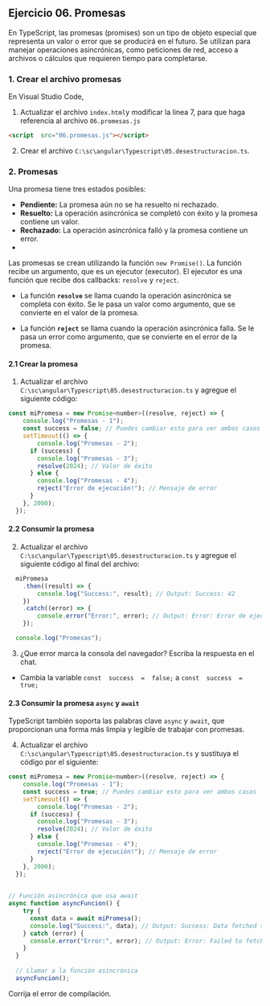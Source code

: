 ## Ejercicio 06. Promesas

En TypeScript, las promesas (promises) son un tipo de objeto especial que representa un valor o error que se producirá en el futuro. Se utilizan para manejar operaciones asincrónicas, como peticiones de red, acceso a archivos o cálculos que requieren tiempo para completarse.

### 1. Crear el archivo promesas
En Visual Studio Code, 

1. Actualizar el archivo `index.html`y modificar la linea 7, para que haga referencia al archivo `06.promesas.js`
```html
<script  src="06.promesas.js"></script>
```
2. Crear el archivo `C:\sc\angular\Typescript\05.desestructuracion.ts`.

### 2.  Promesas

Una promesa tiene tres estados posibles:
-   **Pendiente:** La promesa aún no se ha resuelto ni rechazado.
-   **Resuelto:** La operación asincrónica se completó con éxito y la promesa contiene un valor.
-   **Rechazado:** La operación asincrónica falló y la promesa contiene un error.
- 
Las promesas se crean utilizando la función `new Promise()`. La función recibe un argumento, que es un ejecutor (executor). El ejecutor es una función que recibe dos callbacks: `resolve` y `reject`.
-   La función **`resolve`** se llama cuando la operación asincrónica se completa con éxito. Se le pasa un valor como argumento, que se convierte en el valor de la promesa.

-   La función **`reject`** se llama cuando la operación asincrónica falla. Se le pasa un error como argumento, que se convierte en el error de la promesa.

 
#### 2.1 Crear la promesa
1. Actualizar el archivo `C:\sc\angular\Typescript\05.desestructuracion.ts` y agregue el siguiente código:
```javascript
const miPromesa = new Promise<number>((resolve, reject) => {
    console.log("Promesas - 1");
    const success = false; // Puedes cambiar esto para ver ambos casos
    setTimeout(() => {
        console.log("Promesas - 2");
      if (success) {
        console.log("Promesas - 3");
        resolve(2024); // Valor de éxito
      } else {
        console.log("Promesas - 4");
        reject("Error de ejecución!"); // Mensaje de error
      }
    }, 2000);
  });
```
#### 2.2 Consumir la promesa
2. Actualizar el archivo `C:\sc\angular\Typescript\05.desestructuracion.ts` y agregue el siguiente código al final del archivo:

```javascript
  miPromesa
    .then((result) => {
        console.log("Success:", result); // Output: Success: 42
    })
    .catch((error) => {
        console.error("Error:", error); // Output: Error: Error de ejecución!
    });

  console.log("Promesas");
```
3. ¿Que error marca la consola del navegador?
Escriba la respuesta en el chat.
- Cambia la variable `const  success  =  false;` a `const  success  =  true;`


#### 2.3 Consumir la promesa  `async` y `await`
TypeScript también soporta las palabras clave `async` y `await`, que proporcionan una forma más limpia y legible de trabajar con promesas.

4. Actualizar el archivo `C:\sc\angular\Typescript\05.desestructuracion.ts` y sustituya el código por  el siguiente:
```javascript
const miPromesa = new Promise<number>((resolve, reject) => {
    console.log("Promesas - 1");
    const success = true; // Puedes cambiar esto para ver ambos casos
    setTimeout(() => {
        console.log("Promesas - 2");
      if (success) {
        console.log("Promesas - 3");
        resolve(2024); // Valor de éxito
      } else {
        console.log("Promesas - 4");
        reject("Error de ejecución!"); // Mensaje de error
      }
    }, 2000);
  });
  

// Función asincrónica que usa await
async function asyncFuncion() {
    try {
      const data = await miPromesa();
      console.log("Success:", data); // Output: Success: Data fetched successfully!
    } catch (error) {
      console.error("Error:", error); // Output: Error: Failed to fetch data.
    }
  }
  
  // Llamar a la función asincrónica
  asyncFuncion();
```
Corrija el error de compilación.
<!--stackedit_data:
eyJoaXN0b3J5IjpbLTIyNTg4Njc5MywtMTk3NDcxNTcsMTgyOD
c2NjQ5OV19
-->